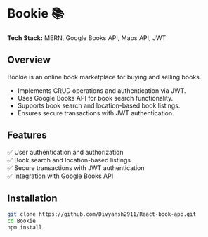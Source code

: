 # Bookie 📚  
**Tech Stack:** MERN, Google Books API, Maps API, JWT  

## Overview  
Bookie is an online book marketplace for buying and selling books.  
- Implements CRUD operations and authentication via JWT.  
- Uses Google Books API for book search functionality.  
- Supports book search and location-based book listings.  
- Ensures secure transactions with JWT authentication.  

## Features  
✅ User authentication and authorization  
✅ Book search and location-based listings  
✅ Secure transactions with JWT authentication  
✅ Integration with Google Books API  

## Installation  
```sh
git clone https://github.com/Divyansh2911/React-book-app.git
cd Bookie
npm install
